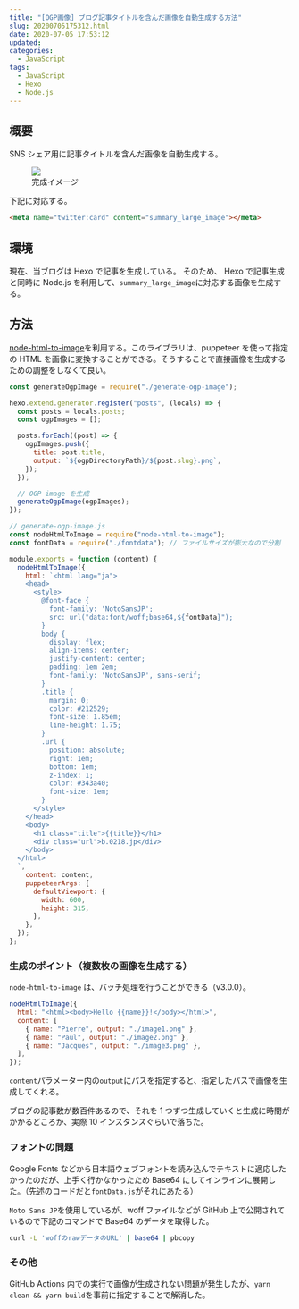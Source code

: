 ```yaml
---
title: "[OGP画像] ブログ記事タイトルを含んだ画像を自動生成する方法"
slug: 20200705175312.html
date: 2020-07-05 17:53:12
updated:
categories:
  - JavaScript
tags:
  - JavaScript
  - Hexo
  - Node.js
---
```


## 概要

SNS シェア用に記事タイトルを含んだ画像を自動生成する。

<figure>
  <img src="https://user-images.githubusercontent.com/3617124/86741048-10454000-c072-11ea-9655-70c38da3544e.png">
  <figcaption>完成イメージ</figcaption>
</figure>

下記に対応する。

```html
<meta name="twitter:card" content="summary_large_image"></meta>
```

## 環境

現在、当ブログは Hexo で記事を生成している。
そのため、 Hexo で記事生成と同時に Node.js を利用して、`summary_large_image`に対応する画像を生成する。

## 方法

[node-html-to-image](https://www.npmjs.com/package/node-html-to-image)を利用する。このライブラリは、puppeteer を使って指定の HTML を画像に変換することができる。そうすることで直接画像を生成するための調整をしなくて良い。

```js
const generateOgpImage = require("./generate-ogp-image");

hexo.extend.generator.register("posts", (locals) => {
  const posts = locals.posts;
  const ogpImages = [];

  posts.forEach((post) => {
    ogpImages.push({
      title: post.title,
      output: `${ogpDirectoryPath}/${post.slug}.png`,
    });
  });

  // OGP image を生成
  generateOgpImage(ogpImages);
});
```

```js
// generate-ogp-image.js
const nodeHtmlToImage = require("node-html-to-image");
const fontData = require("./fontdata"); // ファイルサイズが膨大なので分割

module.exports = function (content) {
  nodeHtmlToImage({
    html: `<html lang="ja">
    <head>
      <style>
        @font-face {
          font-family: 'NotoSansJP';
          src: url("data:font/woff;base64,${fontData}");
        }
        body {
          display: flex;
          align-items: center;
          justify-content: center;
          padding: 1em 2em;
          font-family: 'NotoSansJP', sans-serif;
        }
        .title {
          margin: 0;
          color: #212529;
          font-size: 1.85em;
          line-height: 1.75;
        }
        .url {
          position: absolute;
          right: 1em;
          bottom: 1em;
          z-index: 1;
          color: #343a40;
          font-size: 1em;
        }
      </style>
    </head>
    <body>
      <h1 class="title">{{title}}</h1>
      <div class="url">b.0218.jp</div>
    </body>
  </html>
  `,
    content: content,
    puppeteerArgs: {
      defaultViewport: {
        width: 600,
        height: 315,
      },
    },
  });
};
```

### 生成のポイント（複数枚の画像を生成する）

`node-html-to-image` は、バッチ処理を行うことができる（v3.0.0）。

```js
nodeHtmlToImage({
  html: "<html><body>Hello {{name}}!</body></html>",
  content: [
    { name: "Pierre", output: "./image1.png" },
    { name: "Paul", output: "./image2.png" },
    { name: "Jacques", output: "./image3.png" },
  ],
});
```

`content`パラメーター内の`output`にパスを指定すると、指定したパスで画像を生成してくれる。

ブログの記事数が数百件あるので、それを 1 つずつ生成していくと生成に時間がかかるどころか、実際 10 インスタンスぐらいで落ちた。

### フォントの問題

Google Fonts などから日本語ウェブフォントを読み込んでテキストに適応したかったのだが、上手く行かなかったため Base64 にしてインラインに展開した。（先述のコードだと`fontData.js`がそれにあたる）

`Noto Sans JP`を使用しているが、woff ファイルなどが GitHub 上で公開されているので下記のコマンドで Base64 のデータを取得した。

```bash
curl -L 'woffのrawデータのURL' | base64 | pbcopy
```

### その他

GitHub Actions 内での実行で画像が生成されない問題が発生したが、`yarn clean && yarn build`を事前に指定することで解消した。
